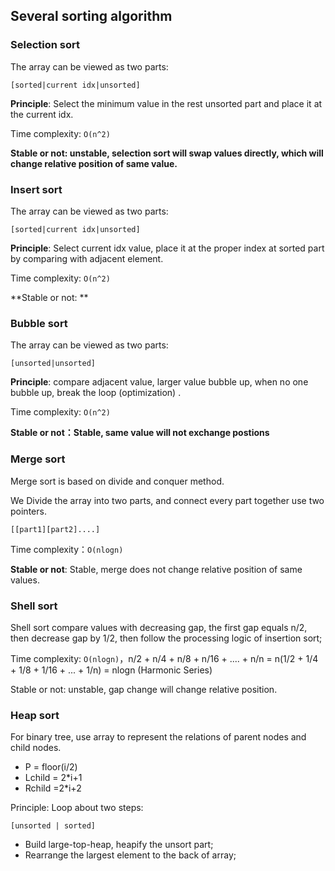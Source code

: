 ## Several sorting algorithm

### Selection sort

The array can be viewed as two parts:

`[sorted|current idx|unsorted]`

**Principle**: Select the minimum value in the rest unsorted part and place it at the current idx.

Time complexity: `O(n^2)`

**Stable or not: unstable, selection sort will swap values directly, which will change relative position of same value.**

### Insert sort

The array can be viewed as two parts:

`[sorted|current idx|unsorted]`

**Principle**: Select current idx value, place it at the proper index at sorted part by comparing with adjacent element.

Time complexity: `O(n^2)`

**Stable or not: **

### Bubble sort

The array can be viewed as two parts:

`[unsorted|unsorted]`

**Principle**: compare adjacent value, larger value bubble up, when no one bubble up, break the loop (optimization) .

Time complexity: `O(n^2)`

**Stable or not：Stable, same value will not exchange postions**

### Merge sort

Merge sort is based on divide and conquer method.

We Divide the array into two parts, and connect every part together use two pointers.

`[[part1][part2]....]`

Time complexity：`O(nlogn)`

**Stable or not**: Stable, merge does not change relative position of same values.

### Shell sort

Shell sort compare values with decreasing gap, the first gap equals n/2, then decrease gap by 1/2, then follow the processing logic of insertion sort;

Time complexity: `O(nlogn)`，n/2 + n/4 + n/8 + n/16 + .... + n/n = n(1/2 + 1/4 + 1/8 + 1/16 + ... + 1/n) = nlogn (Harmonic Series)

Stable or not: unstable, gap change will change relative position.

### Heap sort

For binary tree, use array to represent the relations of parent nodes and child nodes. 

- P = floor(i/2)
- Lchild = 2*i+1
- Rchild =2*i+2

Principle:  Loop about two steps:

`[unsorted | sorted]`

- Build large-top-heap, heapify the unsort part;
- Rearrange the largest element to the back of array;

